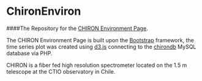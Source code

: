# ChironEnviron
####The Repository for the [CHIRON Environment Page](http://chiron.astro.yale.edu/environment). 

The CHIRON Environment Page is built upon the [Bootstrap](http://getbootstrap.com) framework, 
the time series plot was created using [d3.js](http://d3js.org) connecting to the 
[chirondb](https://github.com/mattgiguere/chirondb) MySQL database via PHP.

CHIRON is a fiber fed high resolution spectrometer located
on the 1.5 m telescope at the CTIO observatory in Chile.

